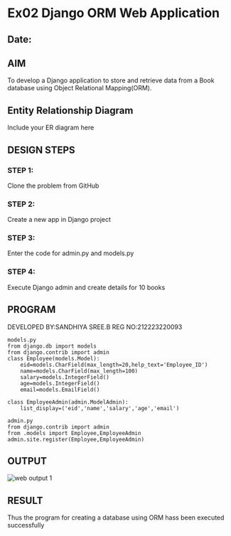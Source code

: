 # Ex02 Django ORM Web Application
## Date: 

## AIM
To develop a Django application to store and retrieve data from a Book database using Object Relational Mapping(ORM).

## Entity Relationship Diagram

Include your ER diagram here

## DESIGN STEPS

### STEP 1:
Clone the problem from GitHub

### STEP 2:
Create a new app in Django project

### STEP 3:
Enter the code for admin.py and models.py

### STEP 4:
Execute Django admin and create details for 10 books

## PROGRAM

DEVELOPED BY:SANDHIYA SREE.B
REG NO:212223220093
```
models.py
from django.db import models
from django.contrib import admin
class Employee(models.Model):
    eid=models.CharField(max_length=20,help_text='Employee_ID')
    name=models.CharField(max_length=100)
    salary=models.IntegerField()
    age=models.IntegerField()
    email=models.EmailField()

class EmployeeAdmin(admin.ModelAdmin):
    list_display=('eid','name','salary','age','email')

admin.py
from django.contrib import admin
from .models import Employee,EmployeeAdmin
admin.site.register(Employee,EmployeeAdmin)

```

## OUTPUT

![web output 1](https://github.com/Sandhniya/ORM/assets/151395890/8f41fca6-a318-45f2-bbf1-caeac97d22a7)

## RESULT
Thus the program for creating a database using ORM hass been executed successfully
